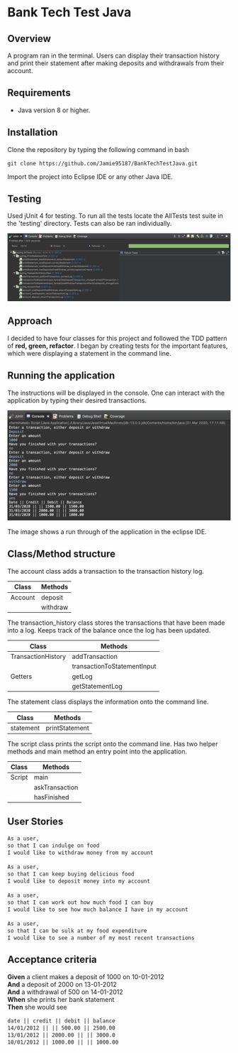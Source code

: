# Bank Tech Test Java

## Overview

A program ran in the terminal. Users can display their transaction history and print their statement after making deposits and withdrawals from their account.

## Requirements

- Java version 8 or higher.

## Installation

Clone the repository by typing the following command in bash

```
git clone https://github.com/Jamie95187/BankTechTestJava.git
```

Import the project into Eclipse IDE or any other Java IDE.

## Testing

Used jUnit 4 for testing. To run all the tests locate the AllTests test suite in the 'testing' directory. Tests can also be ran individually.

![image](./Images/testingApplication.png)

## Approach

I decided to have four classes for this project and followed the TDD pattern of **red, green, refactor**. I began by creating tests for the important features, which were displaying a statement in the command line.

## Running the application

The instructions will be displayed in the console. One can interact with the application by typing their desired transactions.

![image](./Images/scriptScreenshot.png)

The image shows a run through of the application in the eclipse IDE.

## Class/Method structure

The account class adds a transaction to the transaction history log.

| Class | Methods |
| --- | --- |
| Account | deposit |
| | withdraw |

The transaction_history class stores the transactions that have been made into a log. Keeps track of the balance once the log has been updated.

| Class| Methods |
| --- | --- |
| TransactionHistory | addTransaction |
| | transactionToStatementInput |
| Getters | getLog |
| | getStatementLog |

The statement class displays the information onto the command line.

| Class| Methods |
| --- | --- |
| statement | printStatement |

The script class prints the script onto the command line. Has two helper methods and main method an entry point into the application.

| Class | Methods |
| --- | --- |
| Script | main |
| | askTransaction |
| | hasFinished |

## User Stories

```
As a user,
so that I can indulge on food
I would like to withdraw money from my account

As a user,
so that I can keep buying delicious food
I would like to deposit money into my account

As a user,
so that I can work out how much food I can buy
I would like to see how much balance I have in my account

As a user,
so that I can be sulk at my food expenditure
I would like to see a number of my most recent transactions
```

## Acceptance criteria

**Given** a client makes a deposit of 1000 on 10-01-2012  
**And** a deposit of 2000 on 13-01-2012  
**And** a withdrawal of 500 on 14-01-2012  
**When** she prints her bank statement  
**Then** she would see

```
date || credit || debit || balance
14/01/2012 || || 500.00 || 2500.00
13/01/2012 || 2000.00 || || 3000.0
10/01/2012 || 1000.00 || || 1000.00
```
